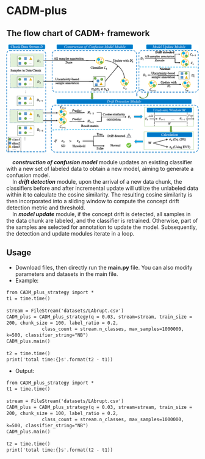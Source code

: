 # CADM-plus
## The flow chart of CADM+ framework

<div align=center><img src="https://github.com/songqiaohu/pictureandgif/blob/main/framework.png?raw=true"/></div>


&nbsp;&nbsp;&nbsp;&nbsp;**<em>construction of confusion model</em>** module updates an existing classifier with a new set of labeled data to obtain a new model, aiming to generate a confusion model.  
&nbsp;&nbsp;&nbsp;&nbsp;In **<em>drift detection</em>** module, upon the arrival of a new data chunk, the classifiers before and after incremental update will utilize the unlabeled data within it to calculate the cosine similarity. The resulting cosine similarity is then incorporated into a sliding window to compute the concept drift detection metric and threshold.  
&nbsp;&nbsp;&nbsp;&nbsp;In **<em>model update</em>** module, if the concept drift is detected, all samples in the data chunk are labeled, and the classifier is retrained. Otherwise, part of the samples are selected for annotation to update the model. Subsequently, the detection and update modules iterate in a loop.

## Usage
- Download files, then directly run the **main.py** file. You can also modify parameters and datasets in the main file.  
- Example:


```
from CADM_plus_strategy import *
t1 = time.time()

stream = FileStream('datasets/LAbrupt.csv')
CADM_plus = CADM_plus_strategy(q = 0.03, stream=stream, train_size = 200, chunk_size = 100, label_ratio = 0.2,
             class_count = stream.n_classes, max_samples=1000000, k=500, classifier_string="NB")
CADM_plus.main()

t2 = time.time()
print('total time:{}s'.format(t2 - t1))
```

- Output:
```
from CADM_plus_strategy import *
t1 = time.time()

stream = FileStream('datasets/LAbrupt.csv')
CADM_plus = CADM_plus_strategy(q = 0.03, stream=stream, train_size = 200, chunk_size = 100, label_ratio = 0.2,
             class_count = stream.n_classes, max_samples=1000000, k=500, classifier_string="NB")
CADM_plus.main()

t2 = time.time()
print('total time:{}s'.format(t2 - t1))
```
  








